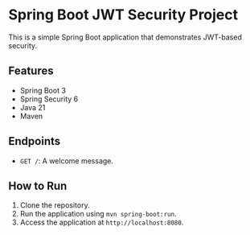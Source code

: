 # Spring Boot JWT Security Project

This is a simple Spring Boot application that demonstrates JWT-based security.

## Features

*   Spring Boot 3
*   Spring Security 6
*   Java 21
*   Maven

## Endpoints

*   `GET /`: A welcome message.

## How to Run

1.  Clone the repository.
2.  Run the application using `mvn spring-boot:run`.
3.  Access the application at `http://localhost:8080`.
